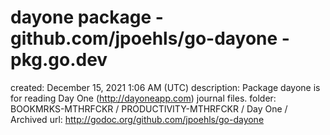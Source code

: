 # dayone package - github.com/jpoehls/go-dayone - pkg.go.dev

created: December 15, 2021 1:06 AM (UTC)
description: Package dayone is for reading Day One (http://dayoneapp.com) journal files.
folder: BOOKMRKS-MTHRFCKR / PRODUCTIVITY-MTHRFCKR / Day One / Archived
url: http://godoc.org/github.com/jpoehls/go-dayone